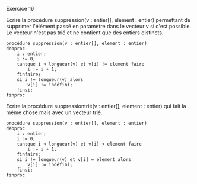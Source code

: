Exercice 16

Ecrire la procédure suppression(v : entier[], element : entier) permettant de supprimer l'élément passé en paramètre dans le vecteur v si c'est possible. Le vecteur n'est pas trié et ne contient que des entiers distincts.

```
procédure suppression(v : entier[], element : entier)
debproc
	i : entier;
	i := 0;
	tantque i < longueur(v) et v[i] != element faire
		i := i + 1;
	finfaire;
	si i != longueur(v) alors 
		v[i] := indéfini;
	finsi;
finproc
```

Ecrire la procédure suppressiontrié(v : entier[], element : entier) qui fait la même chose mais avec un vecteur trié.

```
procédure suppression(v : entier[], element : entier)
debproc
	i : entier;
	i := 0;
	tantque i < longueur(v) et v[i] < element faire
		i := i + 1;
	finfaire;
	si i != longueur(v) et v[i] = element alors 
		v[i] := indéfini;
	finsi;
finproc
```

